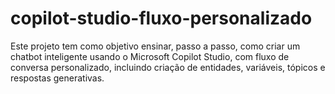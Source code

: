 # copilot-studio-fluxo-personalizado
Este projeto tem como objetivo ensinar, passo a passo, como criar um chatbot inteligente usando o Microsoft Copilot Studio, com fluxo de conversa personalizado, incluindo criação de entidades, variáveis, tópicos e respostas generativas.
